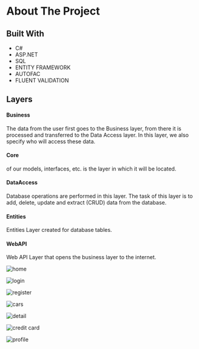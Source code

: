 # About The Project

## Built With

- C#
- ASP.NET
- SQL
- ENTITY FRAMEWORK
- AUTOFAC
- FLUENT VALIDATION

## Layers
#### Business
The data from the user first goes to the Business layer, from there it is processed and transferred to the Data Access layer. In this layer, we also specify who will access these data.
#### Core
of our models, interfaces, etc. is the layer in which it will be located.
#### DataAccess
Database operations are performed in this layer. The task of this layer is to add, delete, update and extract (CRUD) data from the database.
#### Entities
Entities Layer created for database tables.
#### WebAPI
Web API Layer that opens the business layer to the internet.

![home](https://user-images.githubusercontent.com/65310334/115159081-16a12780-a09a-11eb-93a4-9f21bb2919f9.png)

![login](https://user-images.githubusercontent.com/65310334/115159131-5c5df000-a09a-11eb-9e29-5723346b557c.png)

![register](https://user-images.githubusercontent.com/65310334/115159171-7697ce00-a09a-11eb-8af9-da2189254e9c.png)

![cars](https://user-images.githubusercontent.com/65310334/115159182-89aa9e00-a09a-11eb-8db3-08a9424befa2.png)

![detail](https://user-images.githubusercontent.com/65310334/115159187-929b6f80-a09a-11eb-9c6b-f068ff43db9a.png)

![credit card](https://user-images.githubusercontent.com/65310334/115159195-9af3aa80-a09a-11eb-9c4b-5200a9dd27bf.png)

![profile](https://user-images.githubusercontent.com/65310334/115159201-a21ab880-a09a-11eb-8bd5-64006fa49d09.png)


